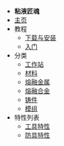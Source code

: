 - **粘液匠魂**
- [主页](./)
- 教程
    - [下载与安装](/Install#SlimeTinker)
    - [入门](./Getting-Started)
- 分类
    - [工作站](./Workstations)
    - [材料](./Materials)
    - [熔融金属](./Molten-Metals)
    - [熔融合金](./Molten-Alloys)
    - [铸件](./Casts)
    - [模组](./Modifications)
- 特性列表
    - [工具特性](./Tools-Traits)
    - [防具特性](./Armor-Traits)
